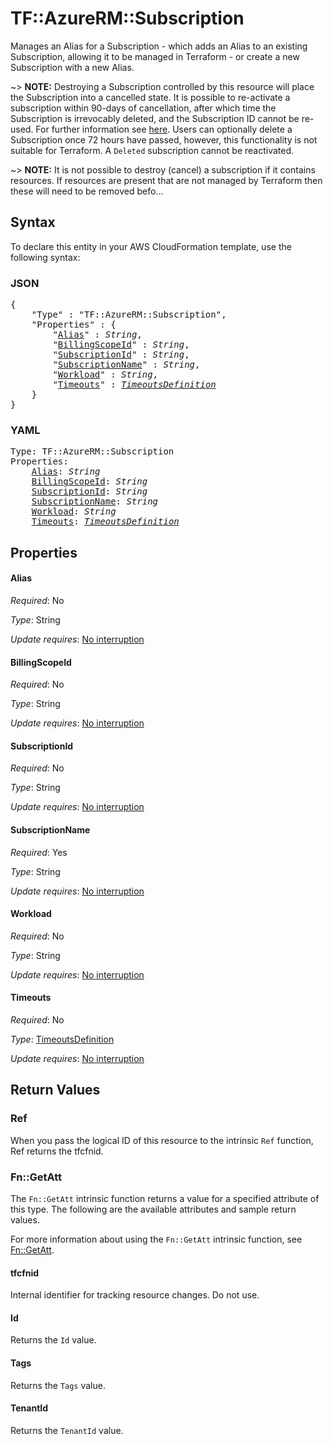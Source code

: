 # TF::AzureRM::Subscription

Manages an Alias for a Subscription - which adds an Alias to an existing Subscription, allowing it to be managed in Terraform - or create a new Subscription with a new Alias.

~> **NOTE:** Destroying a Subscription controlled by this resource will place the Subscription into a cancelled state. It is possible to re-activate a subscription within 90-days of cancellation, after which time the Subscription is irrevocably deleted, and the Subscription ID cannot be re-used. For further information see [here](https://docs.microsoft.com/en-us/azure/cost-management-billing/manage/cancel-azure-subscription#what-happens-after-subscription-cancellation). Users can optionally delete a Subscription once 72 hours have passed, however, this functionality is not suitable for Terraform. A `Deleted` subscription cannot be reactivated.

~> **NOTE:** It is not possible to destroy (cancel) a subscription if it contains resources. If resources are present that are not managed by Terraform then these will need to be removed befo...

## Syntax

To declare this entity in your AWS CloudFormation template, use the following syntax:

### JSON

<pre>
{
    "Type" : "TF::AzureRM::Subscription",
    "Properties" : {
        "<a href="#alias" title="Alias">Alias</a>" : <i>String</i>,
        "<a href="#billingscopeid" title="BillingScopeId">BillingScopeId</a>" : <i>String</i>,
        "<a href="#subscriptionid" title="SubscriptionId">SubscriptionId</a>" : <i>String</i>,
        "<a href="#subscriptionname" title="SubscriptionName">SubscriptionName</a>" : <i>String</i>,
        "<a href="#workload" title="Workload">Workload</a>" : <i>String</i>,
        "<a href="#timeouts" title="Timeouts">Timeouts</a>" : <i><a href="timeoutsdefinition.md">TimeoutsDefinition</a></i>
    }
}
</pre>

### YAML

<pre>
Type: TF::AzureRM::Subscription
Properties:
    <a href="#alias" title="Alias">Alias</a>: <i>String</i>
    <a href="#billingscopeid" title="BillingScopeId">BillingScopeId</a>: <i>String</i>
    <a href="#subscriptionid" title="SubscriptionId">SubscriptionId</a>: <i>String</i>
    <a href="#subscriptionname" title="SubscriptionName">SubscriptionName</a>: <i>String</i>
    <a href="#workload" title="Workload">Workload</a>: <i>String</i>
    <a href="#timeouts" title="Timeouts">Timeouts</a>: <i><a href="timeoutsdefinition.md">TimeoutsDefinition</a></i>
</pre>

## Properties

#### Alias

_Required_: No

_Type_: String

_Update requires_: [No interruption](https://docs.aws.amazon.com/AWSCloudFormation/latest/UserGuide/using-cfn-updating-stacks-update-behaviors.html#update-no-interrupt)

#### BillingScopeId

_Required_: No

_Type_: String

_Update requires_: [No interruption](https://docs.aws.amazon.com/AWSCloudFormation/latest/UserGuide/using-cfn-updating-stacks-update-behaviors.html#update-no-interrupt)

#### SubscriptionId

_Required_: No

_Type_: String

_Update requires_: [No interruption](https://docs.aws.amazon.com/AWSCloudFormation/latest/UserGuide/using-cfn-updating-stacks-update-behaviors.html#update-no-interrupt)

#### SubscriptionName

_Required_: Yes

_Type_: String

_Update requires_: [No interruption](https://docs.aws.amazon.com/AWSCloudFormation/latest/UserGuide/using-cfn-updating-stacks-update-behaviors.html#update-no-interrupt)

#### Workload

_Required_: No

_Type_: String

_Update requires_: [No interruption](https://docs.aws.amazon.com/AWSCloudFormation/latest/UserGuide/using-cfn-updating-stacks-update-behaviors.html#update-no-interrupt)

#### Timeouts

_Required_: No

_Type_: <a href="timeoutsdefinition.md">TimeoutsDefinition</a>

_Update requires_: [No interruption](https://docs.aws.amazon.com/AWSCloudFormation/latest/UserGuide/using-cfn-updating-stacks-update-behaviors.html#update-no-interrupt)

## Return Values

### Ref

When you pass the logical ID of this resource to the intrinsic `Ref` function, Ref returns the tfcfnid.

### Fn::GetAtt

The `Fn::GetAtt` intrinsic function returns a value for a specified attribute of this type. The following are the available attributes and sample return values.

For more information about using the `Fn::GetAtt` intrinsic function, see [Fn::GetAtt](https://docs.aws.amazon.com/AWSCloudFormation/latest/UserGuide/intrinsic-function-reference-getatt.html).

#### tfcfnid

Internal identifier for tracking resource changes. Do not use.

#### Id

Returns the <code>Id</code> value.

#### Tags

Returns the <code>Tags</code> value.

#### TenantId

Returns the <code>TenantId</code> value.

